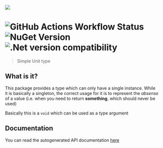 ![][logo]

# ![GitHub Actions Workflow Status][b-workflow-build-master] ![NuGet Version][b-nuget-version] ![.Net version compatibility][b-compat]

> Simple Unit type

## What is it?

This package provides a type which can only have a single instance.
While it is basically a singleton, the correct usage for it is to
represent the *absense* of a value (i.e. when you need to return **something**, which should never be used)

Basically this is a `void` which can be used as a type argument

## Documentation

You can read the autogenerated API documentation [here][docs]

[docs]: https://2chevskii.github.io/unit/index.html
[logo]: https://raw.githubusercontent.com/2chevskii/unit/master/assets/icon_128.png
[b-workflow-build-master]: <https://img.shields.io/github/actions/workflow/status/2chevskii/unit/main.yml?branch=master&style=flat-square&label=build(master)>
[b-nuget-version]: <https://img.shields.io/nuget/v/Dvchevskii.Unit?style=flat-square>
[b-compat]: https://img.shields.io/badge/compatibility-netstandard2.0-blue?style=flat-square
